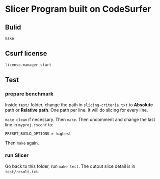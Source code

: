 Slicer Program built on CodeSurfer
=================================

Bulid
-----

```
make
```

Csurf license
-------------

```
license-manager start
```

Test
----

### prepare benchmark

Inside `test/` folder, change the path in `slicing-criteria.txt` to **Absolute** path or **Relative path**.
One path per line. It will do slicing for every line.

`make clean` if necessary.
Then `make`. Then uncomment and change the last line in `myproj.csconf` to:

```
PRESET_BUILD_OPTIONS = highest
```

Then `make` again.

### run Slicer
Go back to this folder, run `make test`. The output slice detail is in `test/result.txt`.
